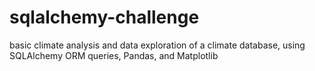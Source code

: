 # sqlalchemy-challenge
basic climate analysis and data exploration of a climate database, using SQLAlchemy ORM queries, Pandas, and Matplotlib
